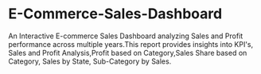 # E-Commerce-Sales-Dashboard
An Interactive E-commerce Sales Dashboard analyzing Sales and Profit performance across multiple years.This report provides insights into KPI's, Sales and Profit Analysis,Profit based on Category,Sales Share based on Category, Sales by State, Sub-Category by Sales.
